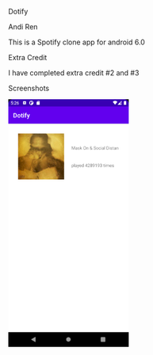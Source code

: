 Dotify 

Andi Ren

This is a Spotify clone app for android 6.0

Extra Credit

I have completed extra credit #2 and #3

Screenshots


<img src="./Dotifyhw3.png" alt="Screenshot of the app" height="500" />
